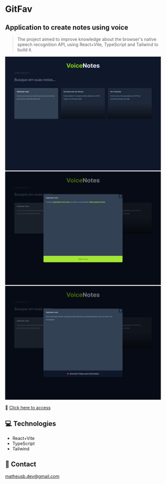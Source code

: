# GitFav

## Application to create notes using voice

> The project aimed to improve knowledge about the browser's native speech recognition API, using React+Vite, TypeScript and Tailwind to build it.

![preview_1](./.github/preview_1.png)
![preview_2](./.github/preview_2.png)
![preview_3](./.github/preview_3.png)

🔗 [Click here to access](https://matheusborgesdev.github.io/Voice-Notes/)

## 💻 Technologies

- React+Vite
- TypeScript
- Tailwind

## 📧 Contact

matheusb.dev@gmail.com
